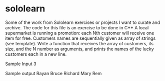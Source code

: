 # sololearn
Some of the work from Sololearn exercises or projects I want to curate and archive.
The code for this file is an exercise to be done in C++
A local supermarket is running a promotion: each Nth customer will receive one item for free. Customers names are sequentially given as array of strings (see template).
Write a function that receives the array of customers, its size, and the N number as arguments, and prints the names of the lucky customers each in a new line.

Sample Input
3

Sample output
Rayan
Bruce
Richard
Mary
Rem
